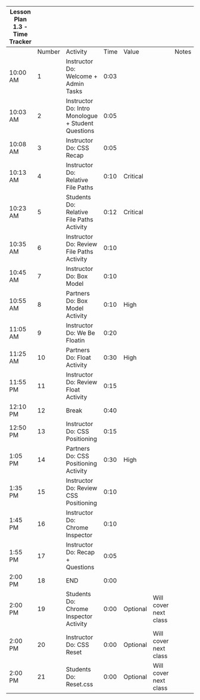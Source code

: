 | Lesson Plan 1.3 - Time Tracker|||||||
| ------------------------------|------|----------------------------------------|----|--------|----|-----|
||Number|Activity|Time| Value || Notes |
|10:00 AM|1|Instructor Do: Welcome + Admin Tasks|0:03||||
|10:03 AM|2|Instructor Do: Intro Monologue + Student Questions|0:05||||
|10:08 AM|3|Instructor Do: CSS Recap|0:05||||
|10:13 AM|4|Instructor Do: Relative File Paths|0:10|Critical|||
|10:23 AM|5|Students Do: Relative File Paths Activity|0:12|Critical|||
|10:35 AM|6|Instructor Do: Review File Paths Activity|0:10||||
|10:45 AM|7|Instructor Do: Box Model|0:10||||
|10:55 AM|8|Partners Do: Box Model Activity|0:10|High||
|11:05 AM|9|Instructor Do: We Be Floatin|0:20|||
|11:25 AM|10|Partners Do: Float Activity|0:30|High|||
|11:55 PM|11|Instructor Do: Review Float Activity|0:15||||
|12:10 PM|12|Break|0:40|||
|12:50 PM|13|Instructor Do: CSS Positioning|0:15||||
|1:05 PM|14|Partners Do: CSS Positioning Activity|0:30|High|||
|1:35 PM|15|Instructor Do: Review CSS Positioning|0:10||||
|1:45 PM|16|Instructor Do: Chrome Inspector|0:10||||
|1:55 PM|17|Instructor Do: Recap + Questions|0:05||||
|2:00 PM|18|END|0:00||||
|2:00 PM|19|Students Do: Chrome Inspector Activity|0:00|Optional|Will cover next class||
|2:00 PM|20|Instructor Do: CSS Reset|0:00|Optional|Will cover next class||
|2:00 PM|21|Students Do: Reset.css|0:00|Optional|Will cover next class||


